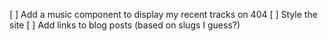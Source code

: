 [ ] Add a music component to display my recent tracks on 404
[ ] Style the site
[ ] Add links to blog posts (based on slugs I guess?)